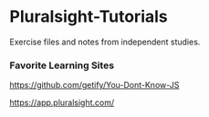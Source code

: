 # Pluralsight-Tutorials

Exercise files and notes from independent studies. 


### Favorite Learning Sites 

<https://github.com/getify/You-Dont-Know-JS>

<https://app.pluralsight.com/>
